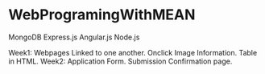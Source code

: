 # WebProgramingWithMEAN
MongoDB Express.js Angular.js  Node.js


Week1:   Webpages Linked to one another.
         Onclick Image Information.
         Table in HTML. 
Week2:   Application Form. 
         Submission Confirmation page.
